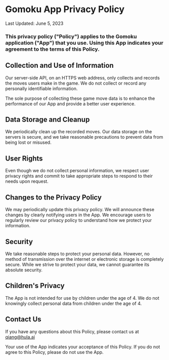 # Gomoku App Privacy Policy
Last Updated: June 5, 2023

### This privacy policy ("Policy") applies to the Gomoku application ("App") that you use. Using this App indicates your agreement to the terms of this Policy.

## Collection and Use of Information
Our server-side API, on an HTTPS web address, only collects and records the moves users make in the game. We do not collect or record any personally identifiable information.

The sole purpose of collecting these game move data is to enhance the performance of our App and provide a better user experience.

## Data Storage and Cleanup
We periodically clean up the recorded moves. Our data storage on the servers is secure, and we take reasonable precautions to prevent data from being lost or misused.

## User Rights
Even though we do not collect personal information, we respect user privacy rights and commit to take appropriate steps to respond to their needs upon request.

## Changes to the Privacy Policy
We may periodically update this privacy policy. We will announce these changes by clearly notifying users in the App. We encourage users to regularly review our privacy policy to understand how we protect your information.

## Security
We take reasonable steps to protect your personal data. However, no method of transmission over the internet or electronic storage is completely secure. While we strive to protect your data, we cannot guarantee its absolute security.

## Children's Privacy
The App is not intended for use by children under the age of 4. We do not knowingly collect personal data from children under the age of 4.

## Contact Us
If you have any questions about this Policy, please contact us at qiang@hula.ai

Your use of the App indicates your acceptance of this Policy. If you do not agree to this Policy, please do not use the App.
